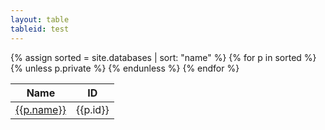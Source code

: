 ```yaml
---
layout: table
tableid: test
---
```


<table id="test" class="display">
    <thead>
        <tr>
            <th>Name</th>
            <th>ID</th>
        </tr>
    </thead>
    <tbody>
        {% assign sorted = site.databases | sort: "name" %}
        {% for p in sorted %}
            {% unless p.private %}
            <tr>
                <td>
                <a href="{{p.url}}" target="_blank">
                    {{p.name}}
                </a>
                </td>
                <td>
                    {{p.id}}
                </td>
            </tr>
            {% endunless %}
        {% endfor %}
    </tbody>
</table>